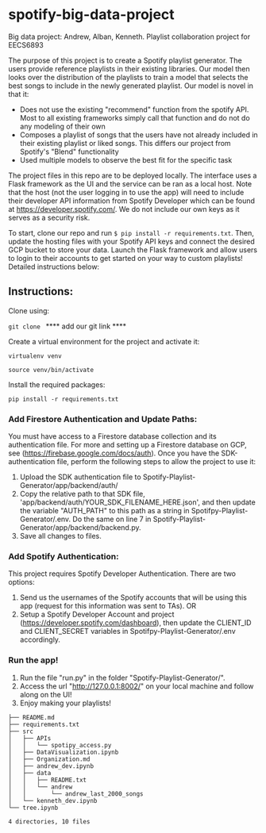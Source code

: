 # spotify-big-data-project
Big data project: Andrew, Alban, Kenneth. Playlist collaboration project for EECS6893

The purpose of this project is to create a Spotify playlist generator. The users provide reference playlists in their existing libraries. Our model then looks over the distribution of the playlists to train a model that selects the best songs to include in the newly generated playlist.
Our model is novel in that it:
- Does not use the existing "recommend" function from the spotify API. Most to all existing frameworks simply call that function and do not do any modeling of their own
- Composes a playlist of songs that the users have not already included in their existing playlist or liked songs. This differs our project from Spotify's "Blend" functionality
- Used multiple models to observe the best fit for the specific task

The project files in this repo are to be deployed locally. The interface uses a Flask framework as the UI and the service can be ran as a local host. Note that the host (not the user logging in to use the app) will need to include their developer API information from Spotify Developer which can be found at https://developer.spotify.com/. We do not include our own keys as it serves as a security risk.

To start, clone our repo and run ```$ pip install -r requirements.txt```. Then, update the hosting files with your Spotify API keys and connect the desired GCP bucket to store your data. Launch the Flask framework and allow users to login to their accounts to get started on your way to custom playlists! Detailed instructions below:

## Instructions:
Clone using:

`git clone ` **** add our git link ****

Create a virtual environment for the project and activate it:

`virtualenv venv`

`source venv/bin/activate`

Install the required packages:

`pip install -r requirements.txt`


### Add Firestore Authentication and Update Paths:
You must have access to a Firestore database collection and its authentication file. For more and setting up a Firestore database on GCP, see (https://firebase.google.com/docs/auth). Once you have the SDK-authentication file, perform the following steps to allow the project to use it:
1. Upload the SDK authentication file to Spotify-Playlist-Generator/app/backend/auth/
2. Copy the relative path to that SDK file, 'app/backend/auth/YOUR_SDK_FILENAME_HERE.json', and then update the variable "AUTH_PATH" to this path as a string in Spotifpy-Playlist-Generator/.env. Do the same on line 7 in Spotify-Playlist-Generator/app/backend/backend.py.
3. Save all changes to files.

### Add Spotify Authentication:
This project requires Spotify Developer Authentication.
There are two options:
1. Send us the usernames of the Spotify accounts that will be using this app (request for this information was sent to TAs).
OR 
2. Setup a Spotify Developer Account and project (https://developer.spotify.com/dashboard), then update the CLIENT_ID and CLIENT_SECRET variables in Spotifpy-Playlist-Generator/.env accordingly.

### Run the app!
1. Run the file "run.py" in the folder "Spotify-Playlist-Generator/".
2. Access the url "http://127.0.0.1:8002/" on your local machine and follow along on the UI!
3. Enjoy making your playlists! 

```
├── README.md
├── requirements.txt
├── src
│   ├── APIs
│   │   └── spotipy_access.py
│   ├── DataVisualization.ipynb
│   ├── Organization.md
│   ├── andrew_dev.ipynb
│   ├── data
│   │   ├── README.txt
│   │   └── andrew
│   │       └── andrew_last_2000_songs
│   └── kenneth_dev.ipynb
└── tree.ipynb

4 directories, 10 files
```


